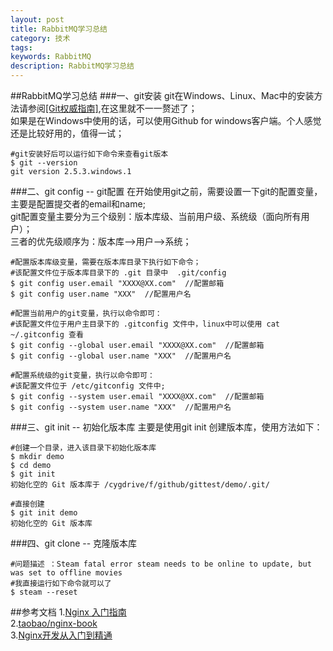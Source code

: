 ```yaml
---
layout: post
title: RabbitMQ学习总结
category: 技术
tags: 
keywords: RabbitMQ
description: RabbitMQ学习总结
---
```

##RabbitMQ学习总结
###一、git安装
git在Windows、Linux、Mac中的安装方法请参阅<a target="_blank" href="http://www.worldhello.net/">[Git权威指南]</a>,在这里就不一一赘述了；<br>
如果是在Windows中使用的话，可以使用Github for windows客户端。个人感觉还是比较好用的，值得一试；<br>

```
#git安装好后可以运行如下命令来查看git版本
$ git --version
git version 2.5.3.windows.1
```
###二、git config -- git配置
在开始使用git之前，需要设置一下git的配置变量，主要是配置提交者的email和name;<br>
git配置变量主要分为三个级别：版本库级、当前用户级、系统级（面向所有用户）；<br>
三者的优先级顺序为：版本库-->用户-->系统；<br>

```
#配置版本库级变量，需要在版本库目录下执行如下命令；
#该配置文件位于版本库目录下的 .git 目录中  .git/config
$ git config user.email "XXXX@XX.com"  //配置邮箱
$ git config user.name "XXX"  //配置用户名

#配置当前用户的git变量，执行以命令即可：
#该配置文件位于用户主目录下的 .gitconfig 文件中，linux中可以使用 cat ~/.gitconfig 查看
$ git config --global user.email "XXXX@XX.com"  //配置邮箱
$ git config --global user.name "XXX"  //配置用户名

#配置系统级的git变量，执行以命令即可：
#该配置文件位于 /etc/gitconfig 文件中;
$ git config --system user.email "XXXX@XX.com"  //配置邮箱
$ git config --system user.name "XXX"  //配置用户名
```

###三、git init -- 初始化版本库
主要是使用git init 创建版本库，使用方法如下：

```
#创建一个目录，进入该目录下初始化版本库
$ mkdir demo
$ cd demo
$ git init
初始化空的 Git 版本库于 /cygdrive/f/github/gittest/demo/.git/

#直接创建
$ git init demo
初始化空的 Git 版本库
```

###四、git clone -- 克隆版本库

```
#问题描述 ：Steam fatal error steam needs to be online to update, but was set to offline movies
#我直接运行如下命令就可以了
$ steam --reset
```

##参考文档
1.<a href="http://wiki.jikexueyuan.com/project/nginx/" target="_blank">Nginx 入门指南</a><br> 
2.<a href="https://github.com/taobao/nginx-book" target="_blank">taobao/nginx-book</a><br>
3.<a href="http://tengine.taobao.org/book/index.html" target="_blank">Nginx开发从入门到精通</a><br>
